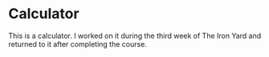 # Calculator

This is a calculator. I worked on it during the third week of The Iron Yard and returned to it after completing the course.

